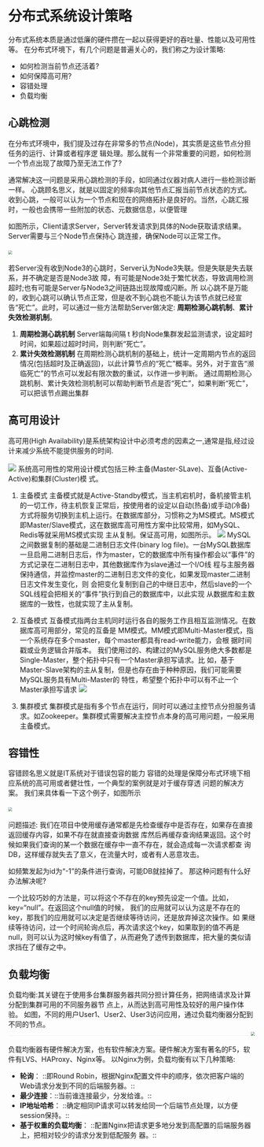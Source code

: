 # 分布式系统设计策略
分布式系统本质是通过低廉的硬件攒在一起以获得更好的吞吐量、性能以及可用性等。
在分布式环境下，有几个问题是普遍关心的，我们称之为设计策略:
  * 如何检测当前节点还活着?
  * 如何保障高可用?
  * 容错处理
  * 负载均衡

## 心跳检测
在分布式环境中，我们提及过存在非常多的节点(Node)，其实质是这些节点分担任务的运行、计算或者程序逻 辑处理。那么就有一个非常重要的问题，如何检测一个节点出现了故障乃至无法工作了? 

通常解决这一问题是采用心跳检测的手段，如同通过仪器对病人进行一些检测诊断一样。
心跳顾名思义，就是以固定的频率向其他节点汇报当前节点状态的方式。收到心跳，一般可以认为一个节点和现在的网络拓扑是良好的。当然，心跳汇报时，一般也会携带一些附加的状态、元数据信息，以便管理

如图所示，Client请求Server，Server转发请求到具体的Node获取请求结果。Server需要与三个Node节点保持心 跳连接，确保Node可以正常工作。 

<img src="https://elgchat-oss.oss-accelerate.aliyuncs.com/elgchat/2021_03_22/page47image55286272.png" style="zoom:50%;" /> 

若Server没有收到Node3的心跳时，Server认为Node3失联。但是失联是失去联系，并不确定是否是Node3故 障，有可能是Node3处于繁忙状态，导致调用检测超时;也有可能是Server与Node3之间链路出现故障或闪断。所 以心跳不是万能的，收到心跳可以确认节点正常，但是收不到心跳也不能认为该节点就已经宣告“死亡”。此时，可以通过一些方法帮助Server做决定: **周期检测心跳机制**、**累计失效检测机制**。 

1. **周期检测心跳机制** 
Server端每间隔 t 秒向Node集群发起监测请求，设定超时时间，如果超过超时时间，则判断“死亡”。 
2. **累计失效检测机制** 
在周期检测心跳机制的基础上，统计一定周期内节点的返回情况(包括超时及正确返回)，以此计算节点的“死亡”概率。另外，对于宣告“濒临死亡”的节点可以发起有限次数的重试，以作进一步判断。 
通过周期检测心跳机制、累计失效检测机制可以帮助判断节点是否“死亡”，如果判断“死亡”，可以把该节点踢出集群 

## 高可用设计
高可用(High Availability)是系统架构设计中必须考虑的因素之一,通常是指,经过设计来减少系统不能提供服务的时间. 
![](%E5%88%86%E5%B8%83%E5%BC%8F%E7%B3%BB%E7%BB%9F%E8%AE%BE%E8%AE%A1%E7%AD%96%E7%95%A5/page48image61523456.png) ![](https://elgchat-oss.oss-accelerate.aliyuncs.com/elgchat/2021_03_22/page48image55210592.png) 
系统高可用性的常用设计模式包括三种:主备(Master-SLave)、互备(Active-Active)和集群(Cluster)模 式。 

1. 主备模式 
主备模式就是Active-Standby模式，当主机宕机时，备机接管主机的一切工作，待主机恢复正常后，按使用者的设定以自动(热备)或手动(冷备)方式将服务切换到主机上运行。在数据库部分，习惯称之为MS模式。MS模式即Master/Slave模式，这在数据库高可用性方案中比较常用，如MySQL、Redis等就采用MS模式实现 主从复制。保证高可用，如图所示。 
![](https://elgchat-oss.oss-accelerate.aliyuncs.com/elgchat/2021_03_22/page48image55204768.png) 
MySQL之间数据复制的基础是二进制日志文件(binary log file)。一台MySQL数据库一旦启用二进制日志后，作为master，它的数据库中所有操作都会以“事件”的方式记录在二进制日志中，其他数据库作为slave通过一个I/O线 程与主服务器保持通信，并监控master的二进制日志文件的变化，如果发现master二进制日志文件发生变化，则 会把变化复制到自己的中继日志中，然后slave的一个SQL线程会把相关的“事件”执行到自己的数据库中，以此实现 从数据库和主数据库的一致性，也就实现了主从复制。 

2. 互备模式 互备模式指两台主机同时运行各自的服务工作且相互监测情况。在数据库高可用部分，常见的互备是 MM模式。MM模式即Multi-Master模式，指一个系统存在多个master，每个master都具有read-write能力，会根 据时间戳或业务逻辑合并版本。 
我们使用过的、构建过的MySQL服务绝大多数都是Single-Master，整个拓扑中只有一个Master承担写请求。比 如，基于Master-Slave架构的主从复制，但是也存在由于种种原因，我们可能需要MySQL服务具有Multi-Master的 特性，希望整个拓扑中可以有不止一个Master承担写请求 
![](https://elgchat-oss.oss-accelerate.aliyuncs.com/elgchat/2021_03_22/page49image55211424.png) 

3. 集群模式 集群模式是指有多个节点在运行，同时可以通过主控节点分担服务请求。如Zookeeper。集群模式需要解决主控节点本身的高可用问题，一般采用主备模式。

## 容错性
容错顾名思义就是IT系统对于错误包容的能力 
容错的处理是保障分布式环境下相应系统的高可用或者健壮性，一个典型的案例就是对于缓存穿透 问题的解决方案。 
我们来具体看一下这个例子，如图所示

<img src="https://elgchat-oss.oss-accelerate.aliyuncs.com/elgchat/2021_03_22/page49image55203728.png" style="zoom:50%;" /> 

问题描述: 
我们在项目中使用缓存通常都是先检查缓存中是否存在，如果存在直接返回缓存内容，如果不存在就直接查询数据 库然后再缓存查询结果返回。这个时候如果我们查询的某一个数据在缓存中一直不存在，就会造成每一次请求都查 询DB，这样缓存就失去了意义，在流量大时，或者有人恶意攻击。

如频繁发起为id为“-1”的条件进行查询，可能DB就挂掉了。 
那这种问题有什么好办法解决呢?

一个比较巧妙的方法是，可以将这个不存在的key预先设定一个值。比如，key=“null”。在返回这个null值的时候， 我们的应用就可以认为这是不存在的key，那我们的应用就可以决定是否继续等待访问，还是放弃掉这次操作。如 果继续等待访问，过一个时间轮询点后，再次请求这个key，如果取到的值不再是null，则可以认为这时候key有值了，从而避免了透传到数据库，把大量的类似请求挡在了缓存之中。 


## 负载均衡
负载均衡:其关键在于使用多台集群服务器共同分担计算任务，把网络请求及计算分配到集群可用的不同服务器节 
点上，从而达到高可用性及较好的用户操作体验。 如图，不同的用户User1、User2、User3访问应用，通过负载均衡器分配到不同的节点。 
![](%E5%88%86%E5%B8%83%E5%BC%8F%E7%B3%BB%E7%BB%9F%E8%AE%BE%E8%AE%A1%E7%AD%96%E7%95%A5/page50image61683968.png) <img src="https://elgchat-oss.oss-accelerate.aliyuncs.com/elgchat/2021_03_22/page50image55232752.png" style="zoom:50%;" /> 

负载均衡器有硬件解决方案，也有软件解决方案。硬件解决方案有著名的F5，软件有LVS、HAProxy、Nginx等。 
以Nginx为例，负载均衡有以下几种策略: 

* **轮询**：
::即Round Robin，根据Nginx配置文件中的顺序，依次把客户端的Web请求分发到不同的后端服务器。:: 
* **最少连接**：::当前谁连接最少，分发给谁。:: 
* **IP地址哈希**：
::确定相同IP请求可以转发给同一个后端节点处理，以方便session保持。:: 
* **基于权重的负载均衡**：
::配置Nginx把请求更多地分发到高配置的后端服务器上，把相对较少的请求分发到低配服务 器。:: 

